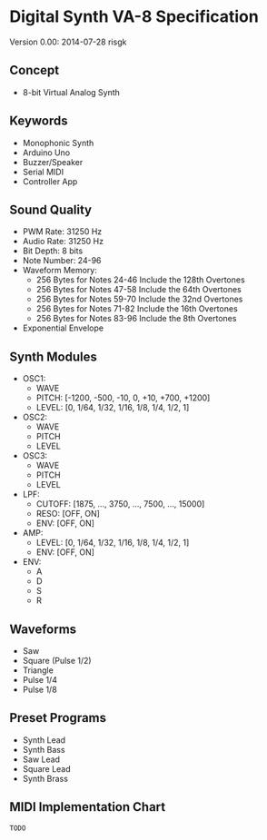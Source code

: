 # Digital Synth VA-8 Specification

Version 0.00: 2014-07-28 risgk

## Concept

- 8-bit Virtual Analog Synth

## Keywords

- Monophonic Synth
- Arduino Uno
- Buzzer/Speaker
- Serial MIDI
- Controller App

## Sound Quality

- PWM Rate: 31250 Hz
- Audio Rate: 31250 Hz
- Bit Depth: 8 bits
- Note Number: 24-96
- Waveform Memory:
    - 256 Bytes for Notes 24-46 Include the 128th Overtones
    - 256 Bytes for Notes 47-58 Include the 64th Overtones
    - 256 Bytes for Notes 59-70 Include the 32nd Overtones
    - 256 Bytes for Notes 71-82 Include the 16th Overtones
    - 256 Bytes for Notes 83-96 Include the 8th Overtones
- Exponential Envelope

## Synth Modules

- OSC1:
    - WAVE
    - PITCH: [-1200, -500, -10, 0, +10, +700, +1200]
    - LEVEL: [0, 1/64, 1/32, 1/16, 1/8, 1/4, 1/2, 1]
- OSC2:
    - WAVE
    - PITCH
    - LEVEL
- OSC3:
    - WAVE
    - PITCH
    - LEVEL
- LPF:
    - CUTOFF: [1875, ..., 3750, ..., 7500, ..., 15000]
    - RESO: [OFF, ON]
    - ENV: [OFF, ON]
- AMP:
    - LEVEL: [0, 1/64, 1/32, 1/16, 1/8, 1/4, 1/2, 1]
    - ENV: [OFF, ON]
- ENV:
    - A
    - D
    - S
    - R

## Waveforms

- Saw
- Square (Pulse 1/2)
- Triangle
- Pulse 1/4
- Pulse 1/8

## Preset Programs

- Synth Lead
- Synth Bass
- Saw Lead
- Square Lead
- Synth Brass

## MIDI Implementation Chart

    TODO

